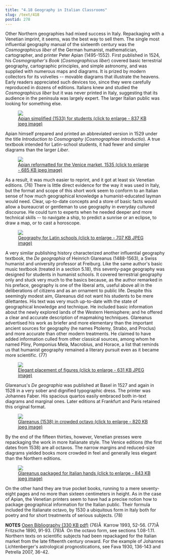 ```yaml
---
title: "4.18 Geography in Italian Classrooms"
slug: /text/418
postid: 278
---
```

Other Northern geographies had mixed success in Italy. Repackaging with a Venetian imprint, it seems, was the best way to sell them. The single most influential geography manual of the sixteenth century was the <em>Cosmographicus liber</em> of the German humanist, mathematician, cartographer, and printer Peter Apian (1495-1552). First published in 1524, his <em>Cosmographer's Book</em> (<em>Cosmographicus liber</em>) covered basic terrestrial geography, cartographic principles, and simple astronomy, and was supplied with numerous maps and diagrams. It is prized by modern collectors for its volvelles -- movable diagrams that illustrate the heavens. Early readers appreciated such devices too, since they were carefully reproduced in dozens of editions. Italians knew and studied the <em>Cosmographicus liber</em> but it was never printed in Italy, suggesting that its audience in the peninsula was largely expert. The larger Italian public was looking for something else.
<p style="text-align: center;"></p>


<figure class="mkdn-figure">
    <a href="/images_full/4.00_Chapter_Four/HFS_086.01.jpg" class="mkdn-image-link">
    <img class="mkdn-image" src="/images_full/4.00_Chapter_Four/HFS_086.01.jpg" />
    <figcaption class="mkdn-figcaption">Apian simplified (1533) for students (click to enlarge - 837 KB jpeg image)</figcaption>
    </a>
</figure>

Apian himself prepared and printed an abbreviated version in 1529 under the title <em>Introduction to Cosmography</em> (<em>Cosmographiae introductio</em>). A true textbook intended for Latin-school students, it had fewer and simpler diagrams than the larger <em>Liber</em>.
<p style="text-align: center;"></p>


<figure class="mkdn-figure">
    <a href="/images_full/4.00_Chapter_Four/HFS_085.03.jpg" class="mkdn-image-link">
    <img class="mkdn-image" src="/images_full/4.00_Chapter_Four/HFS_085.03.jpg" />
    <figcaption class="mkdn-figcaption">Apian reformatted for the Venice market, 1535 (click to enlarge - 685 KB jpeg image)</figcaption>
    </a>
</figure>

As a result, it was much easier to reprint, and it got at least six Venetian editions. (76) There is little direct evidence for the way it was used in Italy, but the format and scope of this short work seem to conform to an Italian sense of how much geographical knowledge a humanist-educated layman would need. Clear, up-to-date concepts and a store of basic facts would allow a bureaucrat or gentleman to use geography in everyday cultured discourse. He could turn to experts when he needed deeper and more technical skills -- to navigate a ship, to predict a sunrise or an eclipse, to draw a map, or to cast a horoscope.
<p style="text-align: center;"></p>
<p style="text-align: center;"></p>


<figure class="mkdn-figure">
    <a href="/images_full/4.00_Chapter_Four/HFS_093.01.jpg" class="mkdn-image-link">
    <img class="mkdn-image" src="/images_full/4.00_Chapter_Four/HFS_093.01.jpg" />
    <figcaption class="mkdn-figcaption">Geography for Latin schools (click to enlarge - 707 KB JPEG image)</figcaption>
    </a>
</figure>

A very similar publishing history characterized another influential geography textbook, the <em>De geographia</em> of Heinrich Glareanus (1488-1563), a Swiss humanist and university professor at Freiburg. Like the same author's basic music textbook (treated in a section 5.18), this seventy-page geography was designed for students in humanist schools. It covered terrestrial geography only and stuck very much to the basics because, as the author remarked in his preface, geography is one of the liberal arts, useful above all in the deliberations of citizens and as an ornament to public life. Despite this seemingly modest aim, Glareanus did not want his students to be mere dilettantes. His text was very much up-to-date with the state of geographical knowledge and technique. He included basic information about the newly explored lands of the Western Hemisphere; and he offered a clear and accurate description of mapmaking techniques. Glareanus advertised his work as briefer and more elementary than the important ancient sources for geography (he names Ptolemy, Strabo, and Proclus) and more accurate than other modern treatments. He claimed to have added information culled from other classical sources, among whom he named Pliny, Pomponius Mela, Macrobius, and Horace, a list that reminds us that humanist geography remained a literary pursuit even as it became more scientific. (77)
<p style="text-align: center;"></p>


<figure class="mkdn-figure">
    <a href="/images_full/4.00_Chapter_Four/HFS_093.03.jpg" class="mkdn-image-link">
    <img class="mkdn-image" src="/images_full/4.00_Chapter_Four/HFS_093.03.jpg" />
    <figcaption class="mkdn-figcaption">Elegant placement of figures (click to enlarge - 631 KB JPEG image)</figcaption>
    </a>
</figure>

Glareanus's <em>De geographia</em> was published at Basel in 1527 and again in 1528 in a very sober and dignified typographic dress. The printer was Johannes Faber. His spacious quartos easily embraced both in-text diagrams and marginal ones. Later editions at Frankfurt and Paris retained this original format.
<p style="text-align: center;"></p>


<figure class="mkdn-figure">
    <a href="/images_full/4.00_Chapter_Four/HFS_081.01.jpg" class="mkdn-image-link">
    <img class="mkdn-image" src="/images_full/4.00_Chapter_Four/HFS_081.01.jpg" />
    <figcaption class="mkdn-figcaption">Glareanus (1538) in crowded octavo (click to enlarge - 820 KB jpeg image)</figcaption>
    </a>
</figure>

By the end of the fifteen thirties, however, Venetian presses were repackaging the work in more Italianate style. The Venice editions (the first dates from 1538) are all octavos. The narrow margins and reduced-size diagrams yielded books more crowded in feel and generally less elegant than the Northern editions.
<p style="text-align: center;"></p>


<figure class="mkdn-figure">
    <a href="/images_full/4.00_Chapter_Four/HFS_081.03.jpg" class="mkdn-image-link">
    <img class="mkdn-image" src="/images_full/4.00_Chapter_Four/HFS_081.03.jpg" />
    <figcaption class="mkdn-figcaption">Glareanus packaged for Italian hands (click to enlarge - 843 KB jpeg image)</figcaption>
    </a>
</figure>

On the other hand they are true pocket books, running to a mere seventy-eight pages and no more than sixteen centimeters in height. As in the case of Apian, the Venetian printers seem to have had a precise notion how to package geographical information for the Italian public. Their formula included the Italianate octavo, by 1530 a ubiquitous form in Italy both for poetry and for short treatments of serious subjects. (78)

<strong>NOTES</strong>
<a href="http://www.humanismforsale.org/bibliography.pdf" target="new">Open Bibliography (330 KB pdf)</a>
(76)Â  Karrow 1993, 52-56.
(77)Â  Fritzsche 1890, 91-93.
(78)Â  On the octavo form, see sections 1.08-1.11. Northern texts on scientific subjects had been repackaged for the Italian market from the late fifteenth century onward. For the example of Johannes Lichtenberger's astrological prognostications, see Fava 1930, 136-143 and Petrella 2007, 36-42.
